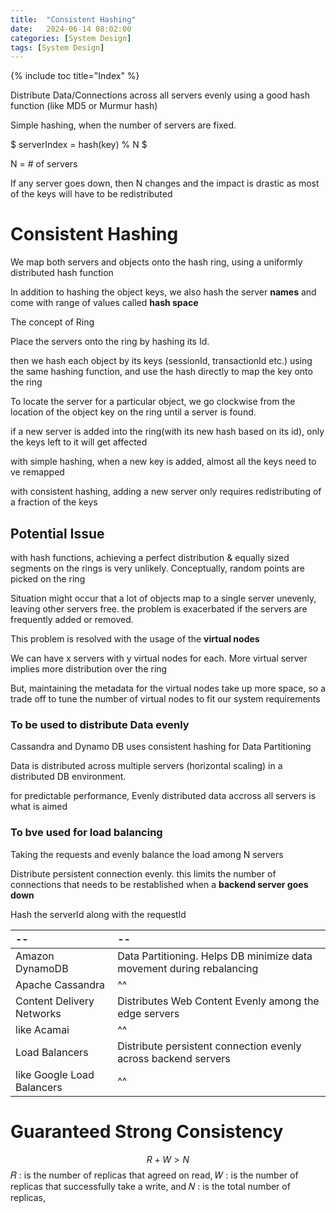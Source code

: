```yaml
---
title:  "Consistent Hashing"
date:   2024-06-14 08:02:00
categories: [System Design]
tags: [System Design]
---
```

{% include toc title="Index" %}


Distribute Data/Connections across all servers evenly using a good hash function (like MD5 or Murmur hash)

Simple hashing, when the number of servers are fixed. 

$ serverIndex = hash(key) % N $

N = # of servers

If any server goes down, then N changes and the impact is drastic as most of the keys will have to be redistributed

# Consistent Hashing
We map both servers and objects onto the hash ring, using a uniformly distributed hash function

In addition to hashing the object keys, we also hash the server **names** and come with range of values called **hash space**

The concept of Ring

Place the servers onto the ring by hashing its Id. 

then we hash each object by its keys (sessionId, transactionId etc.) using the 
same hashing function, and use the hash directly to map the key onto the ring

To locate the server for a particular object, we go clockwise from the location of the object key on the ring until a server is found.

if a new server is added into the ring(with its new hash based on its id), only the keys left to it will get affected


with simple hashing, when a new key is added, almost all the keys need to ve remapped

with consistent hashing, adding a new server only requires redistributing of a fraction of the keys


## Potential Issue

with hash functions, achieving a perfect distribution &  equally sized segments on the rings  is very unlikely. Conceptually, random points are picked on the ring

Situation might occur that a lot of objects map to a single server unevenly, leaving other servers free. 
the problem is exacerbated if the servers are frequently added or removed.

This problem is resolved with the usage of the **virtual nodes**

We can have x servers with y virtual nodes for each. More virtual server implies more distribution over the ring

But, maintaining the metadata for the virtual nodes take up more space, so a trade off to tune the number of virtual nodes to fit our system requirements



### To be  used to distribute Data evenly

Cassandra and Dynamo DB uses consistent hashing for Data Partitioning

Data is distributed across multiple servers (horizontal scaling) in a distributed DB environment.

for predictable performance, Evenly distributed data accross all servers is what is aimed

### To bve used for load balancing
Taking the requests and evenly balance the load among N servers

Distribute persistent connection evenly. this limits the number of connections that needs to be restablished when a **backend server goes down**

Hash the serverId along with the requestId


| --                         | --                                                                    |
|:---------------------------|:----------------------------------------------------------------------|
| Amazon DynamoDB            | Data Partitioning. Helps DB minimize data movement during rebalancing | 
| Apache Cassandra           | ^^                                                                    |
| Content Delivery Networks  | Distributes Web Content Evenly among the edge servers                 |
| like Acamai                | ^^                                                                    |
| Load Balancers             | Distribute persistent connection evenly across backend servers        |
| like Google Load Balancers | ^^                                                                    |

# Guaranteed Strong Consistency
$$ R + W > N  $$
𝑅 : is the number of replicas that agreed on read,
𝑊 : is the number of replicas that successfully take a write, and
𝑁 : is the total number of replicas,
